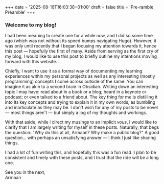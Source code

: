 +++
date = '2025-08-16T16:03:38+01:00'
draft = false
title = 'Pre-ramble Preamble'
+++

### Welcome to my blog!

I had been meaning to create one for a while now, and I did so some time ago (which was not without its speed bumps navigating Hugo). However, it was only until recently that I began focusing my attention towards it, hence this post — hopefully the first of many. Aside from serving as the first cry of my blog, I would like to use this post to briefly outline my intentions moving forward with this website.

Chiefly, I want to use it as a formal way of documenting my learning experiences within my personal projects as well as any interesting (mostly programming) concepts I come across outside of the same. You can imagine it as akin to a second brain in Obsidian. Writing down an interesting topic I may have: read about in a book or a blog; heard in a keynote or podcast; or even talked to a friend about. The key thing for me is distilling it into its key concepts and trying to explain it in my own words, as bumbling and inarticulate as they may be. I don't wish for any of my posts to be novel — most things aren't — but simply a log of my thoughts and workings. 

With that aside, while I direct my musings to an implicit *vous*, I would like to clarify that I am largely writing for myself in these posts. Naturally, that begs the question: "Why do this at all, Armaan? Why make a public blog?" A good question... with perhaps an unsatisfying answer — I think I just like sharing things. 

I had a lot of fun writing this, and hopefully this was a fun read. I plan to be consistent and timely with these posts, and I trust that the ride will be a long one.

See you in the next,   
Armaan
